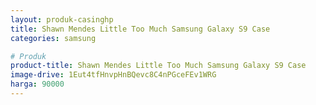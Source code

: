 ```yaml
---
layout: produk-casinghp
title: Shawn Mendes Little Too Much Samsung Galaxy S9 Case
categories: samsung

# Produk
product-title: Shawn Mendes Little Too Much Samsung Galaxy S9 Case
image-drive: 1Eut4tfHnvpHnBQevc8C4nPGceFEv1WRG
harga: 90000
---
```

